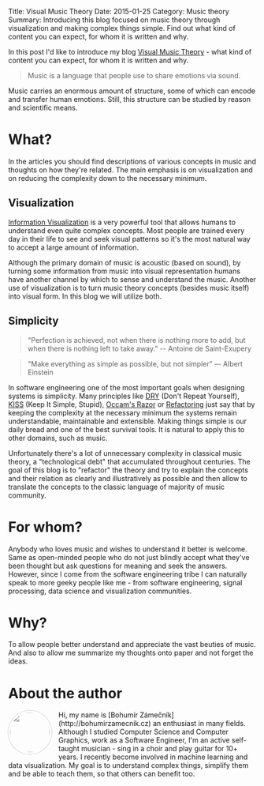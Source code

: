 Title: Visual Music Theory
Date: 2015-01-25
Category: Music theory
Summary: Introducing this blog focused on music theory through visualization and making complex things simple. Find out what kind of content you can expect, for whom it is written and why.

In this post I'd like to introduce my blog [Visual Music Theory](http://www.visualmusictheory.com/) - what kind of content you can expect, for whom it is written and why.

> Music is a language that people use to share emotions via sound.

Music carries an enormous amount of structure, some of which can encode and transfer human emotions. Still, this structure can be studied by reason and scientific means.

# What?

In the articles you should find descriptions of various concepts in music and thoughts on how they're related. The main emphasis is on visualization and on reducing the complexity down to the necessary minimum.

## Visualization

[Information Visualization](http://en.wikipedia.org/wiki/Information_visualization) is a very powerful tool that allows humans to understand even quite complex concepts. Most people are trained every day in their life to see and seek visual patterns so it's the most natural way to accept a large amount of information.

Although the primary domain of music is acoustic (based on sound), by turning some information from music into visual representation humans have another channel by which to sense and understand the music. Another use of visualization is to turn music theory concepts (besides music itself) into visual form. In this blog we will utilize both.

## Simplicity

> "Perfection is achieved, not when there is nothing more to add, but when there is nothing left to take away." -- Antoine de Saint-Exupery

> "Make everything as simple as possible, but not simpler" –- Albert Einstein

In software engineering one of the most important goals when designing systems is simplicity. Many principles like [DRY](http://en.wikipedia.org/wiki/Don%27t_repeat_yourself) (Don't Repeat Yourself), [KISS](http://en.wikipedia.org/wiki/KISS_principle) (Keep It Simple, Stupid), [Occam's Razor](http://en.wikipedia.org/wiki/Occam%27s_razor) or [Refactoring](http://en.wikipedia.org/wiki/Code_refactoring) just say that by keeping the complexity at the necessary minimum the systems remain understandable, maintainable and extensible. Making things simple is our daily bread and one of the best survival tools. It is natural to apply this to other domains, such as music.

Unfortunately there's a lot of unnecessary complexity in classical music theory, a "technological debt" that accumulated throughout centuries. The goal of this blog is to "refactor" the theory and try to explain the concepts and their relation as clearly and illustratively as possible and then allow to translate the concepts to the classic language of majority of music community.

# For whom?

Anybody who loves music and wishes to understand it better is welcome. Same as open-minded people who do not just blindly accept what they've been thought but ask questions for meaning and seek the answers. However, since I come from the software engineering tribe I can naturally speak to more geeky people like me - from software engineering, signal processing, data science and visualization communities.

# Why?

To allow people better understand and appreciate the vast beuties of music. And also to allow me summarize my thoughts onto paper and not forget the ideas.

# About the author

<img src="https://s.gravatar.com/avatar/f90538dcd2df4a510c8f0b057154dea1?s=160" width="80" style="margin: 0 1em 1em 0" class="th th-round" align="left">
Hi, my name is [Bohumír Zámečník](http://bohumirzamecnik.cz) an enthusiast in many fields. Although I studied Computer Science and Computer Graphics, work as a Software Engineer, I'm an active self-taught musician - sing in a choir and play guitar for 10+ years. I recently become involved in machine learning and data visualization. My goal is to understand complex things, simplify them and be able to teach them, so that others can benefit too.

<style>
.th-round {
	border-radius: 100%;
}
.th {
	line-height: 0;
	display: inline-block;
	border: solid 4px white;
	max-width: 100%;
	-webkit-box-shadow: 0 0 0 1px rgba(0, 0, 0, 0.2);
	box-shadow: 0 0 0 1px rgba(0, 0, 0, 0.2);
	-webkit-transition: all 200ms ease-out;
	-moz-transition: all 200ms ease-out;
	transition: all 200ms ease-out;
}
</style>

